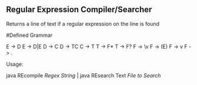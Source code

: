 ## Regular Expression Compiler/Searcher

Returns a line of text if a regular expression on the line is found

#Defined Grammar

E -> D
E -> D|E
D -> C
D -> TC
C -> T
T -> F*
T -> F?
F -> \v
F -> (E)
F -> v 
F -> .

Usage:

java  REcompile *Regex String* | java REsearch Text *File to Search*
